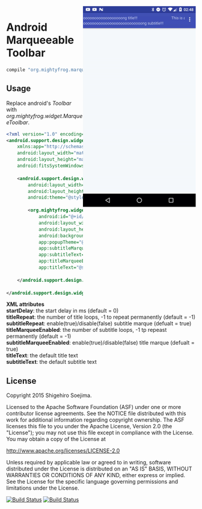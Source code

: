<img src="static/screenshot.gif" alt="demo" align="right" width="300px" />

# Android Marqueeable Toolbar

```groovy
compile "org.mightyfrog.marqueetoolbar:marqueetoolbar:1.0.2"
``` 

Usage
--------
Replace android's <i>Toolbar</i> with <i>org.mightyfrog.widget.MarqueeToolbar</i>.
```xml
<?xml version="1.0" encoding="utf-8"?>
<android.support.design.widget.CoordinatorLayout
    xmlns:app="http://schemas.android.com/apk/res-auto"
    android:layout_width="match_parent"
    android:layout_height="match_parent"
    android:fitsSystemWindows="true">

    <android.support.design.widget.AppBarLayout
        android:layout_width="match_parent"
        android:layout_height="wrap_content"
        android:theme="@style/AppTheme.AppBarOverlay">

        <org.mightyfrog.widget.MarqueeToolbar
            android:id="@+id/toolbar"
            android:layout_width="match_parent"
            android:layout_height="?attr/actionBarSize"
            android:background="?attr/colorPrimary"
            app:popupTheme="@style/AppTheme.PopupOverlay"
            app:subtitleMarqueeEnabled="true"
            app:subtitleText="@string/test_subtitle"
            app:titleMarqueeEnabled="true"
            app:titleText="@string/test_title" />

    </android.support.design.widget.AppBarLayout>

</android.support.design.widget.CoordinatorLayout>
```

**XML attributes**
<br>
<b>startDelay</b>: the start delay in ms (default = 0)
<br>
<b>titleRepeat</b>: the number of title loops, -1 to repeat permanently (default = -1)
<br>
<b>subtitleRepeat</b>: enable(true)/disable(false) subtitle marque (defualt = true)
<br>
<b>titleMarqueeEnabled</b>: the number of subtitle loops, -1 tp repeast permanently (default = -1)
<br>
<b>subtitleMarqueeEnabled</b>: enable(true)/disable(false) title marque (defualt = true)
<br>
<b>titleText</b>: the default title text
<br>
<b>subtitleText</b>: the default subtitle text


License
--------
Copyright 2015 Shigehiro Soejima.

Licensed to the Apache Software Foundation (ASF) under one or more contributor
license agreements. See the NOTICE file distributed with this work for
additional information regarding copyright ownership. The ASF licenses this
file to you under the Apache License, Version 2.0 (the "License"); you may not
use this file except in compliance with the License. You may obtain a copy of
the License at

http://www.apache.org/licenses/LICENSE-2.0

Unless required by applicable law or agreed to in writing, software
distributed under the License is distributed on an "AS IS" BASIS, WITHOUT
WARRANTIES OR CONDITIONS OF ANY KIND, either express or implied. See the
License for the specific language governing permissions and limitations under
the License.


[![Build Status](https://app.bitrise.io/app/d4ee03337036aa1f/status.svg?token=Y35xwApbrEMWxV5kQcodgw)](https://app.bitrise.io/app/d4ee03337036aa1f)
[![Build Status](https://travis-ci.org/mightyfrog/marqueetoolbar.svg?branch=master)](https://travis-ci.org/mightyfrog/marqueetoolbar)
